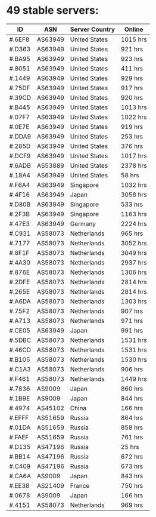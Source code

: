 # 49 stable servers:

| ID | ASN | Server Country | Online |
| ------ | ------ | ------ | ------ |
| #.6EF8 | AS63949 | United States | 1015 hrs |
| #.D363 | AS63949 | United States | 921 hrs |
| #.BA95 | AS63949 | United States | 923 hrs |
| #.8051 | AS63949 | United States | 411 hrs |
| #.1449 | AS63949 | United States | 929 hrs |
| #.75DF | AS63949 | United States | 917 hrs |
| #.39CD | AS63949 | United States | 920 hrs |
| #.B445 | AS63949 | United States | 1013 hrs |
| #.07F7 | AS63949 | United States | 1022 hrs |
| #.0E7E | AS63949 | United States | 919 hrs |
| #.DDA9 | AS63949 | United States | 253 hrs |
| #.285D | AS63949 | United States | 376 hrs |
| #.DCF9 | AS63949 | United States | 1017 hrs |
| #.6ADB | AS53889 | United States | 2378 hrs |
| #.18A4 | AS63949 | United States | 58 hrs |
| #.F6A4 | AS63949 | Singapore | 1032 hrs |
| #.4F16 | AS63949 | Japan | 3058 hrs |
| #.D80B | AS63949 | Singapore | 533 hrs |
| #.2F3B | AS63949 | Singapore | 1163 hrs |
| #.47E3 | AS63949 | Germany | 2224 hrs |
| #.C931 | AS58073 | Netherlands | 965 hrs |
| #.7177 | AS58073 | Netherlands | 3052 hrs |
| #.8F1F | AS58073 | Netherlands | 3049 hrs |
| #.4A30 | AS58073 | Netherlands | 2937 hrs |
| #.876E | AS58073 | Netherlands | 1306 hrs |
| #.2DFE | AS58073 | Netherlands | 2814 hrs |
| #.265E | AS58073 | Netherlands | 2814 hrs |
| #.A6DA | AS58073 | Netherlands | 1303 hrs |
| #.75F2 | AS58073 | Netherlands | 907 hrs |
| #.A713 | AS58073 | Netherlands | 971 hrs |
| #.CE05 | AS63949 | Japan | 991 hrs |
| #.5DBC | AS58073 | Netherlands | 1531 hrs |
| #.46CD | AS58073 | Netherlands | 1531 hrs |
| #.B105 | AS58073 | Netherlands | 1530 hrs |
| #.C1A3 | AS58073 | Netherlands | 906 hrs |
| #.F461 | AS58073 | Netherlands | 1449 hrs |
| #.7836 | AS9009 | Japan | 860 hrs |
| #.1B9E | AS9009 | Japan | 844 hrs |
| #.4974 | AS45102 | China | 166 hrs |
| #.EFFF | AS51659 | Russia | 864 hrs |
| #.01DA | AS51659 | Russia | 858 hrs |
| #.FAEF | AS51659 | Russia | 761 hrs |
| #.D135 | AS47196 | Russia | 25 hrs |
| #.BB14 | AS47196 | Russia | 672 hrs |
| #.C409 | AS47196 | Russia | 673 hrs |
| #.CA6A | AS9009 | Japan | 843 hrs |
| #.EE38 | AS21409 | France | 750 hrs |
| #.0678 | AS9009 | Japan | 166 hrs |
| #.4151 | AS58073 | Netherlands | 969 hrs |

